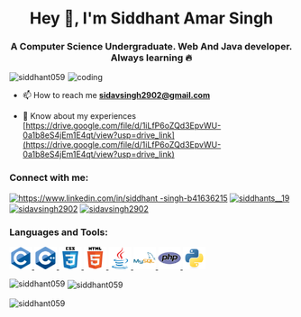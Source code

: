 <h1 align="center">Hey 👋, I'm Siddhant Amar Singh</h1>
<h3 align="center">A Computer Science Undergraduate. Web And Java developer. Always learning 🔥</h3>

<img align="right" alt="coding" width="400" src="https://www.sarvika.com/wp-content/uploads/2021/03/Backend-Developer-Python-GIF-Dribble.gif">

<p align="left"> <img src="https://komarev.com/ghpvc/?username=siddhant059&label=Profile%20views&color=0e75b6&style=flat" alt="siddhant059" /> </p>

- 📫 How to reach me **sidavsingh2902@gmail.com**

- 📄 Know about my experiences [https://drive.google.com/file/d/1iLfP6oZQd3EpvWU-0a1b8eS4jEm1E4qt/view?usp=drive_link](https://drive.google.com/file/d/1iLfP6oZQd3EpvWU-0a1b8eS4jEm1E4qt/view?usp=drive_link)

<h3 align="left">Connect with me:</h3>
<p align="left">
<a href="https://linkedin.com/in/https://www.linkedin.com/in/siddhant -singh-b41636215" target="blank"><img align="center" src="https://raw.githubusercontent.com/rahuldkjain/github-profile-readme-generator/master/src/images/icons/Social/linked-in-alt.svg" alt="https://www.linkedin.com/in/siddhant -singh-b41636215" height="30" width="40" /></a>
<a href="https://instagram.com/siddhants__19" target="blank"><img align="center" src="https://raw.githubusercontent.com/rahuldkjain/github-profile-readme-generator/master/src/images/icons/Social/instagram.svg" alt="siddhants__19" height="30" width="40" /></a>
<a href="https://www.hackerrank.com/sidavsingh2902" target="blank"><img align="center" src="https://raw.githubusercontent.com/rahuldkjain/github-profile-readme-generator/master/src/images/icons/Social/hackerrank.svg" alt="sidavsingh2902" height="30" width="40" /></a>
<a href="https://www.leetcode.com/sidavsingh2902" target="blank"><img align="center" src="https://raw.githubusercontent.com/rahuldkjain/github-profile-readme-generator/master/src/images/icons/Social/leet-code.svg" alt="sidavsingh2902" height="30" width="40" /></a>
</p>

<h3 align="left">Languages and Tools:</h3>
<p align="left"> <a href="https://www.cprogramming.com/" target="_blank" rel="noreferrer"> <img src="https://raw.githubusercontent.com/devicons/devicon/master/icons/c/c-original.svg" alt="c" width="40" height="40"/> </a> <a href="https://www.w3schools.com/cpp/" target="_blank" rel="noreferrer"> <img src="https://raw.githubusercontent.com/devicons/devicon/master/icons/cplusplus/cplusplus-original.svg" alt="cplusplus" width="40" height="40"/> </a> <a href="https://www.w3schools.com/css/" target="_blank" rel="noreferrer"> <img src="https://raw.githubusercontent.com/devicons/devicon/master/icons/css3/css3-original-wordmark.svg" alt="css3" width="40" height="40"/> </a> <a href="https://www.w3.org/html/" target="_blank" rel="noreferrer"> <img src="https://raw.githubusercontent.com/devicons/devicon/master/icons/html5/html5-original-wordmark.svg" alt="html5" width="40" height="40"/> </a> <a href="https://www.java.com" target="_blank" rel="noreferrer"> <img src="https://raw.githubusercontent.com/devicons/devicon/master/icons/java/java-original.svg" alt="java" width="40" height="40"/> </a> <a href="https://www.mysql.com/" target="_blank" rel="noreferrer"> <img src="https://raw.githubusercontent.com/devicons/devicon/master/icons/mysql/mysql-original-wordmark.svg" alt="mysql" width="40" height="40"/> </a> <a href="https://www.php.net" target="_blank" rel="noreferrer"> <img src="https://raw.githubusercontent.com/devicons/devicon/master/icons/php/php-original.svg" alt="php" width="40" height="40"/> </a> <a href="https://www.python.org" target="_blank" rel="noreferrer"> <img src="https://raw.githubusercontent.com/devicons/devicon/master/icons/python/python-original.svg" alt="python" width="40" height="40"/> </a> </p>

<p><img align="left" src="https://github-readme-stats.vercel.app/api/top-langs?username=siddhant059&show_icons=true&locale=en&layout=compact" alt="siddhant059" /></p>

<p>&nbsp;<img align="center" src="https://github-readme-stats.vercel.app/api?username=siddhant059&show_icons=true&locale=en" alt="siddhant059" /></p>

<p><img align="center" src="https://github-readme-streak-stats.herokuapp.com/?user=siddhant059&" alt="siddhant059" /></p>
